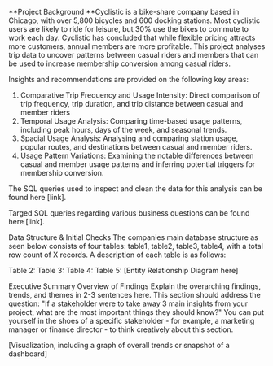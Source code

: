 **Project Background
**Cyclistic is a bike-share company based in Chicago, with over 5,800 bicycles and 600 docking stations. Most cyclistic users are likely to ride for leisure, but 30% use the bikes to commute to work each day. Cyclistic has concluded that while flexible pricing attracts more customers, annual members are more profitable. This project analyses trip data to uncover patterns between casual riders and members that can be used to increase membership conversion among casual riders. 

Insights and recommendations are provided on the following key areas:
1. Comparative Trip Frequency and Usage Intensity: Direct comparison of trip frequency, trip duration, and trip distance between casual and member riders
2. Temporal Usage Analysis: Comparing time-based usage patterns, including peak hours, days of the week, and seasonal trends.
3. Spacial Usage Analysis: Analysing and comparing station usage, popular routes, and destinations between casual and member riders.
4. Usage Pattern Variations: Examining the notable differences between casual and member usage patterns and inferring potential triggers for membership conversion.


The SQL queries used to inspect and clean the data for this analysis can be found here [link].

Targed SQL queries regarding various business questions can be found here [link].


Data Structure & Initial Checks
The companies main database structure as seen below consists of four tables: table1, table2, table3, table4, with a total row count of X records. A description of each table is as follows:

Table 2:
Table 3:
Table 4:
Table 5:
[Entity Relationship Diagram here]

Executive Summary
Overview of Findings
Explain the overarching findings, trends, and themes in 2-3 sentences here. This section should address the question: "If a stakeholder were to take away 3 main insights from your project, what are the most important things they should know?" You can put yourself in the shoes of a specific stakeholder - for example, a marketing manager or finance director - to think creatively about this section.

[Visualization, including a graph of overall trends or snapshot of a dashboard]
